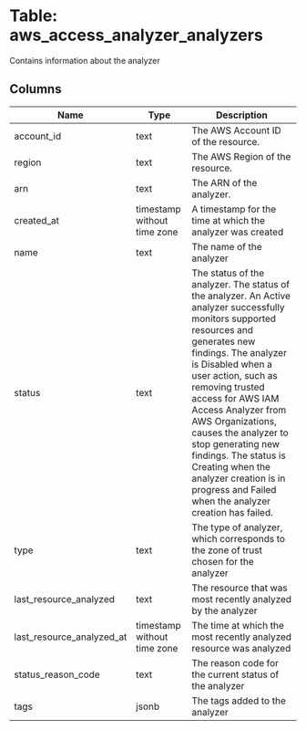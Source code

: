 
# Table: aws_access_analyzer_analyzers
Contains information about the analyzer
## Columns
| Name        | Type           | Description  |
| ------------- | ------------- | -----  |
|account_id|text|The AWS Account ID of the resource.|
|region|text|The AWS Region of the resource.|
|arn|text|The ARN of the analyzer.|
|created_at|timestamp without time zone|A timestamp for the time at which the analyzer was created|
|name|text|The name of the analyzer|
|status|text|The status of the analyzer. The status of the analyzer. An Active analyzer successfully monitors supported resources and generates new findings. The analyzer is Disabled when a user action, such as removing trusted access for AWS IAM Access Analyzer from AWS Organizations, causes the analyzer to stop generating new findings. The status is Creating when the analyzer creation is in progress and Failed when the analyzer creation has failed.|
|type|text|The type of analyzer, which corresponds to the zone of trust chosen for the analyzer|
|last_resource_analyzed|text|The resource that was most recently analyzed by the analyzer|
|last_resource_analyzed_at|timestamp without time zone|The time at which the most recently analyzed resource was analyzed|
|status_reason_code|text|The reason code for the current status of the analyzer|
|tags|jsonb|The tags added to the analyzer|
